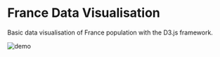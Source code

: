 # France Data Visualisation
  
Basic data visualisation of France population with the D3.js framework.  
  
![demo](demo/demo.gif)
